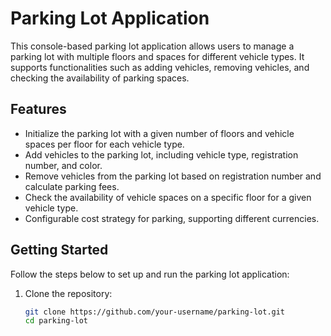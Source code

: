 # Parking Lot Application

This console-based parking lot application allows users to manage a parking lot with multiple floors and spaces for different vehicle types. It supports functionalities such as adding vehicles, removing vehicles, and checking the availability of parking spaces.

## Features

- Initialize the parking lot with a given number of floors and vehicle spaces per floor for each vehicle type.
- Add vehicles to the parking lot, including vehicle type, registration number, and color.
- Remove vehicles from the parking lot based on registration number and calculate parking fees.
- Check the availability of vehicle spaces on a specific floor for a given vehicle type.
- Configurable cost strategy for parking, supporting different currencies.

## Getting Started

Follow the steps below to set up and run the parking lot application:

1. Clone the repository:

   ```bash
   git clone https://github.com/your-username/parking-lot.git
   cd parking-lot
